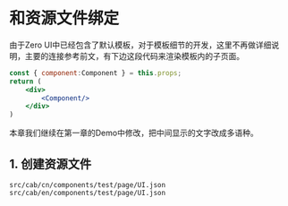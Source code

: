 # 和资源文件绑定

由于Zero UI中已经包含了默认模板，对于模板细节的开发，这里不再做详细说明，主要的连接参考前文，有下边这段代码来渲染模板内的子页面。

```jsx
const { component:Component } = this.props;
return (
    <div>
        <Component/>
    </div>
)
```

本章我们继续在第一章的Demo中修改，把中间显示的文字改成多语种。

## 1. 创建资源文件

```
src/cab/cn/components/test/page/UI.json
src/cab/en/components/test/page/UI.json
```



